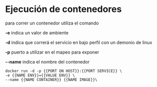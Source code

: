 # Ejecución de contenedores

para correr un contenedor utiliza el comando&#x20;

**-e** indica un valor de ambiente&#x20;

**-d** indica que correrá el servicio en bajo perfil con un demonio de linux

**-p** puerto a utilizar en el mapeo para exponer

**--name** indica el nombre del contenedor

```
docker run -d -p {{PORT ON HOST}}:{{PORT SERVICE}} \
-e {{NAME ENV}}={{VALUE ENV}} \
--name {{NAME CONTAINER}} {{NAME IMAGE}}\
```
